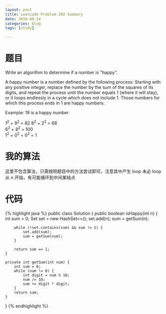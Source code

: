 ```yaml
---
layout: post
title: Leetcode Problem 202 Summary
date: 2016-08-14
categories: blog
tags: [study]

---
```


# 题目

Write an algorithm to determine if a number is "happy".

A happy number is a number defined by the following process: Starting with any positive integer, replace the number by the sum of the squares of its digits, and repeat the process until the number equals 1 (where it will stay), or it loops endlessly in a cycle which does not include 1. Those numbers for which this process ends in 1 are happy numbers.

Example: 19 is a happy number

1<sup>2</sup> + 9<sup>2</sup> = 82 
8<sup>2</sup> + 2<sup>2</sup> = 68  
6<sup>2</sup> + 8<sup>2</sup> = 100  
1<sup>2</sup> + 0<sup>2</sup> + 0<sup>2</sup> = 1

# 我的算法

这里不包含算法，只需按照题目中的方法尝试即可，注意其中产生 loop 未必 loop 从 n 开始，有可能循环到中间某结点

# 代码

{% highlight java %}
public class Solution {
    public boolean isHappy(int n) {
        int sum = 0;
        Set<Integer> set = new HashSet<>();
        set.add(n);
        sum = getSum(n);
        
        while (!set.contains(sum) && sum != 1) {
            set.add(sum);
            sum = getSum(sum);
        }
        
        return sum == 1;
    }
    
    private int getSum(int num) {
        int sum = 0;
        while (num != 0) {
            int digit = num % 10;
            num /= 10;
            sum += digit * digit;
        }
        return sum;
    }
}
{% endhighlight %}